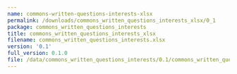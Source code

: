 ```yaml
---
name: commons-written-questions-interests-xlsx
permalink: /downloads/commons_written_questions_interests_xlsx/0_1
package: commons_written_questions_interests
title: commons_written_questions_interests_xlsx
filename: commons_written_questions_interests.xlsx
version: '0.1'
full_version: 0.1.0
file: /data/commons_written_questions_interests/0.1/commons_written_questions_interests.xlsx
---
```

